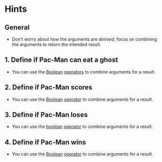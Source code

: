 # Hints

## General

- Don't worry about how the arguments are _derived_, focus on combining the arguments to return the intended result.

## 1. Define if Pac-Man can eat a ghost

- You can use the [Boolean][boolean] [operators][Boolean-operators] to combine arguments for a result.

## 2. Define if Pac-Man scores

- You can use the [Boolean][boolean] [operator][Boolean-operators] to combine arguments for a result.

## 3. Define if Pac-Man loses

- You can use the [boolean][Boolean] [operator][Boolean-operators] to combine arguments for a result.

## 4. Define if Pac-Man wins

- You can use the [Boolean][boolean] [operator][Boolean-operators] to combine arguments for a result.

[boolean]: https://docs.python.org/3/library/stdtypes.html#truth
[Boolean-operators]: https://docs.python.org/3/library/stdtypes.html#boolean-operations-and-or-not